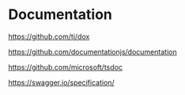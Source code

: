 # Documentation

https://github.com/tj/dox

https://github.com/documentationjs/documentation

https://github.com/microsoft/tsdoc

https://swagger.io/specification/
